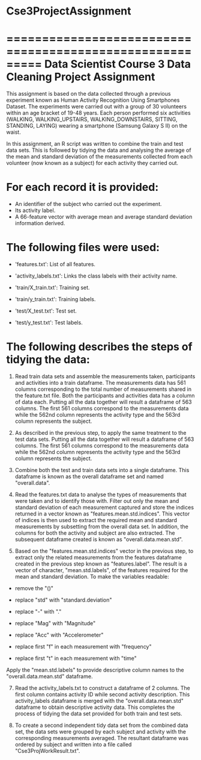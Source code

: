 ﻿# Cse3ProjectAssignment
=========================================================
Data Scientist Course 3 Data Cleaning Project Assignment
=========================================================

This assignment is based on the data collected through a previous experiment known as Human Activity Recognition Using Smartphones Dataset.  The experiments were carried out with a group of 30 volunteers within an age bracket of 19-48 years. Each person performed six activities (WALKING, WALKING_UPSTAIRS, WALKING_DOWNSTAIRS, SITTING, STANDING, LAYING) wearing a smartphone (Samsung Galaxy S II) on the waist. 

In this assignment, an R script was written to combine the train and test data sets.  This is followed by tidying the data and analysing the average of the mean and standard deviation of the measurements collected from each volunteer (now known as a subject) for each activity they carried out.

For each record it is provided:
======================================
- An identifier of the subject who carried out the experiment.
- Its activity label. 
- A 66-feature vector with average mean and average standard deviation information derived.

The following files were used:
======================================
- 'features.txt': List of all features.

- 'activity_labels.txt': Links the class labels with their activity name.

- 'train/X_train.txt': Training set.

- 'train/y_train.txt': Training labels.

- 'test/X_test.txt': Test set.

- 'test/y_test.txt': Test labels.


The following describes the steps of tidying the data:
========================================================
1.  Read train data sets and assemble the measurements taken, participants and activities into a train dataframe. The measurements data has 561 columns corresponding to the total number of measurements shared in the feature.txt file. Both the participants and activities data has a column of data each. Putting all the data together will result a dataframe of 563 columns.  The first 561 columns correspond to the measurements data while the 562nd column represents the activity type and the 563rd column represents the subject.

2.  As described in the previous step, to apply the same treatment to the test data sets. Putting all the data together will result a dataframe of 563 columns. The first 561 columns correspond to the measurements data while the 562nd column represents the activity type and the 563rd column represents the subject.

3.  Combine both the test and train data sets into a single dataframe.  This dataframe is known as the overall dataframe set and named "overall.data".

4.  Read the features.txt data to analyse the types of measurements that were taken and to identify those with.  Filter out only the mean and standard deviation of each measurement captured and store the indices returned in a vector known as "features.mean.std.indices". This vector of indices is then used to extract the required mean and standard measurements by subsetting from the overall data set. In addition, the columns for both the activity and subject are also extracted. The subsequent dataframe created is known as "overall.data.mean.std".

5.  Based on the "features.mean.std.indices" vector in the previous step, to extract only the related measurements from the features dataframe created in the previous step known as "features.label". The result is a vector of character, "mean.std.labels", of the features required for the mean and standard deviation. To make the variables readable:

  * remove the "()"

  * replace "std" with "standard.deviation"

  * replace "-" with "."

  * replace "Mag" with "Magnitude"

  * replace "Acc" with "Accelerometer"

  * replace first "f" in each measurement with "frequency"

  * replace first "t" in each measurement with "time"

  Apply the "mean.std.labels" to provide descriptive column names to the "overall.data.mean.std" dataframe.

7.  Read the activity_labels.txt to construct a dataframe of 2 columns. The first column contains activity ID while second activity description. This activity_labels dataframe is merged with the "overall.data.mean.std" dataframe to obtain descriptive activity data. This completes the process of tidying the data set provided for both train and test sets.

8.  To create a second independent tidy data set from the combined data set, the data sets were grouped by each subject and activity with the corresponding measurements averaged. The resultant dataframe was ordered by subject and written into a file called "Cse3ProjWorkResult.txt". 